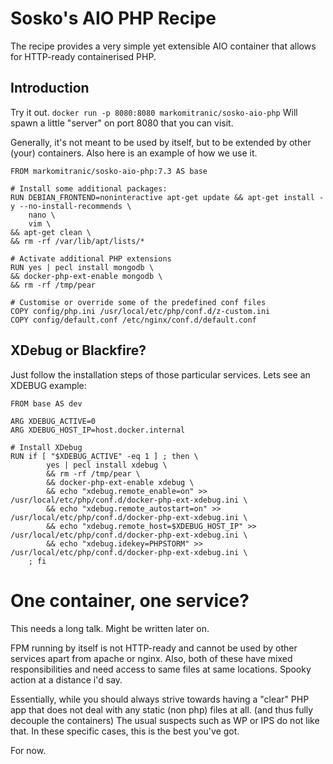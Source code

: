 # Sosko's AIO PHP Recipe
The recipe provides a very simple yet extensible AIO container that allows for HTTP-ready containerised PHP.

## Introduction
Try it out. `docker run -p 8080:8080 markomitranic/sosko-aio-php` Will spawn a little "server" on port 8080 that you can visit.

Generally, it's not meant to be used by itself, but to be extended by other (your) containers. Also here is an example of how we use it.

```
FROM markomitranic/sosko-aio-php:7.3 AS base

# Install some additional packages:
RUN DEBIAN_FRONTEND=noninteractive apt-get update && apt-get install -y --no-install-recommends \
    nano \
    vim \
&& apt-get clean \
&& rm -rf /var/lib/apt/lists/*

# Activate additional PHP extensions
RUN yes | pecl install mongodb \
&& docker-php-ext-enable mongodb \
&& rm -rf /tmp/pear

# Customise or override some of the predefined conf files
COPY config/php.ini /usr/local/etc/php/conf.d/z-custom.ini
COPY config/default.conf /etc/nginx/conf.d/default.conf
```

## XDebug or Blackfire?
Just follow the installation steps of those particular services.
Lets see an XDEBUG example:
```
FROM base AS dev

ARG XDEBUG_ACTIVE=0
ARG XDEBUG_HOST_IP=host.docker.internal

# Install XDebug
RUN if [ "$XDEBUG_ACTIVE" -eq 1 ] ; then \
        yes | pecl install xdebug \
        && rm -rf /tmp/pear \
        && docker-php-ext-enable xdebug \
        && echo "xdebug.remote_enable=on" >> /usr/local/etc/php/conf.d/docker-php-ext-xdebug.ini \
        && echo "xdebug.remote_autostart=on" >> /usr/local/etc/php/conf.d/docker-php-ext-xdebug.ini \
        && echo "xdebug.remote_host=$XDEBUG_HOST_IP" >> /usr/local/etc/php/conf.d/docker-php-ext-xdebug.ini \
        && echo "xdebug.idekey=PHPSTORM" >> /usr/local/etc/php/conf.d/docker-php-ext-xdebug.ini \
    ; fi
```

# One container, one service?
This needs a long talk. Might be written later on.

FPM running by itself is not HTTP-ready and cannot be used by other services apart from apache or nginx. Also, both of these have mixed responsibilities and need access to same files at same locations. Spooky action at a distance i'd say.

Essentially, while you should always strive towards having a "clear" PHP app that does not deal with any static (non php) files at all. (and thus fully decouple the containers) The usual suspects such as WP or IPS do not like that. In these specific cases, this is the best you've got. 

For now.